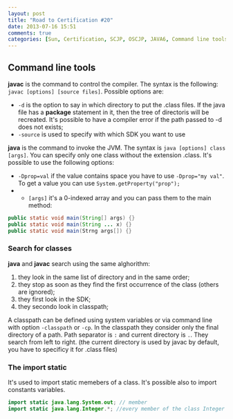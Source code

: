 ```yaml
---
layout: post
title: "Road to Certification #20"
date: 2013-07-16 15:51
comments: true
categories: [Sun, Certification, SCJP, OSCJP, JAVA6, Command line tools]
---
```

## Command line tools
**javac** is the command to control the compiler. The syntax is the following: `javac [options] [source files]`. Possible options are:

* `-d` is the option to say in which directory to put the .class files. If the java file has a **package** statement in it, then the tree of directoris will be recreated. It's possible to have a compiler error if the path passed to -d does not exists;
* `-source` is used to specify with which SDK you want to use

**java** is the command to invoke the JVM. The syntax is `java [options] class [args]`. You can specify only one class without the extension .class. It's possible to use the following options:

* `-Dprop=val` if the value contains space you have to use `-Dprop="my val"`. To get a value you can use `System.getProperty("prop");`
* - `[args]` it's a 0-indexed array and you can pass them to the main method:
<!-- more -->

``` java
public static void main(String[] args) {}
public static void main(String ... x) {}
public static void main(Strng args[]) {}
```

### Search for classes
**java** and **javac** search using the same alghorithm:

1. they look in the same list of directory and in the same order;
2. they stop as soon as they find the first occurrence of the class (others are ignored);
3. they first look in the SDK;
4. they secondo look in classpath;

A classpath can be defined using system variables or via command line with option `-classpath` or `-cp`. In the classpath they consider only the final directory of a path. Path separator is `:` and current directory is `.`. They search from left to right. (the current directory is used by javac by default, you have to specificy it for .class files)

### The import static
It's used to import static memebers of a class. It's possible also to import constants variables.

``` java
import static java.lang.System.out; // member
import static java.lang.Integer.*; //every member of the class Integer
```
